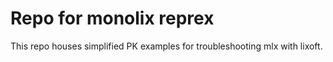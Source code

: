 Repo for monolix reprex
============================

This repo houses simplified PK examples for troubleshooting mlx with lixoft.


